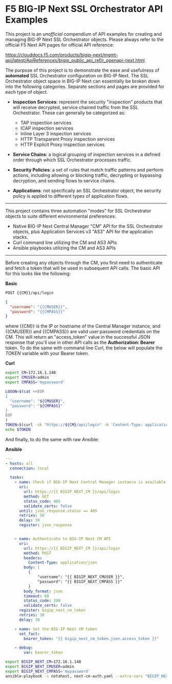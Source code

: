 # F5 BIG-IP Next SSL Orchestrator API Examples

This project is an *unofficial* compendium of API examples for creating and managing BIG-IP Next SSL Orchestrator objects. Please always refer to the official F5 Next API pages for official API reference: 

https://clouddocs.f5.com/products/bigip-next/mgmt-api/latest/ApiReferences/bigip_public_api_ref/r_openapi-next.html.

The purpose of this project is to demonstrate the ease and usefulness of **automated** SSL Orchestrator configuration on BIG-IP Next. The SSL Orchestrator object space in BIG-IP Next can essentially be broken down into the following categories. Separate sections and pages are provided for each type of object.

* **Inspection Services**: represent the security "inspection" products that will receive decrypted, service chained traffic from the SSL Orchestrator. These can generally be categorized as:
  * TAP inspection services
  * ICAP inspection services
  * Inline Layer 3 inspection services
  * HTTP Transparent Proxy inspection services
  * HTTP Explicit Proxy inspection services

* **Service Chains**: a logical grouping of inspection services in a defined order through which SSL Orchestrator processes traffic.

* **Security Policies**: a set of rules that match traffic patterns and perform actions, including allowing or blocking traffic, decrypting or bypassing decryption, and sending flows to service chains.

* **Applications**: not specifically an SSL Orchestrator object, the security policy is applied to different types of application flows.
  
----

This project contains three automation "modes" for SSL Orchestrator objects to suite different environmental preferences:

* Native BIG-IP Next Central Manager "CM" API for the SSL Orchestrator objects, plus Application Services v3 "AS3" API for the application stacks.
* Curl command line utilizing the CM and AS3 APIs
* Ansible playbooks utilizing the CM and AS3 APIs

----

Before creating any objects through the CM, you first need to authenticate and fetch a token that will be used in subsequent API calls. The basic API for this looks like the following:

**Basic**
```bash
POST {{CM}}/api/login
```
```json
{
  "username": "{{CMUSER}}",
  "password": "{{CMPASS}}"
}
```
where {{CM}} is the IP or hostname of the Central Manager instance, and {{CMUSER}} and {{CMPASS}} are valid user:password credentials on the CM. This will return an "access_token" value in the successful JSON response that you'll use in other API calls as the **Authorization: Bearer** token. To do the same with command line Curl, the below will populate the *TOKEN* variable with your Bearer token.

**Curl**
```bash
export CM=172.16.1.148
export CMUSER=admin
export CMPASS='mypassword'

LOGON=$(cat <<EOF
{
  "username": "${CMUSER}",
  "password": "${CMPASS}"
}
EOF
)
TOKEN=$(curl -sk "https://${CM}/api/login" -H 'Content-Type: application/json' -d "${LOGON}" | jq -r '.access_token')
echo $TOKEN
```
And finally, to do the same with raw Ansible:

**Ansible**
```yaml
---
- hosts: all
  connection: local

  tasks:
    - name: Check if BIG-IP Next Central Manager instance is available (HTTPS responding 405 on /api/login)
      uri:
        url: https://{{ BIGIP_NEXT_CM }}/api/login
        method: GET
        status_code: 405
        validate_certs: false
      until: json_response.status == 405
      retries: 50
      delay: 30
      register: json_response


    - name: Authenticate to BIG-IP Next CM API
      uri:
        url: https://{{ BIGIP_NEXT_CM }}/api/login
        method: POST
        headers:
          Content-Type: application/json
        body: |
          {
              "username": "{{ BIGIP_NEXT_CMUSER }}",
              "password": "{{ BIGIP_NEXT_CMPASS }}"
          }
        body_format: json
        timeout: 60
        status_code: 200
        validate_certs: false
      register: bigip_next_cm_token
      retries: 30
      delay: 30

    - name: Set the BIG-IP Next CM token
      set_fact:
        bearer_token: "{{ bigip_next_cm_token.json.access_token }}"

    - debug:
        var: bearer_token
```
```bash
export BIGIP_NEXT_CM=172.16.1.148
export BIGIP_NEXT_CMUSER=admin
export BIGIP_NEXT_CMPASS='mypassword'
ansible-playbook -i notahost, next-cm-auth.yaml --extra-vars "BIGIP_NEXT_CM=${BIGIP_NEXT_CM} BIGIP_NEXT_CMUSER=${BIGIP_NEXT_CMUSER} BIGIP_NEXT_CMPASS=${BIGIP_NEXT_CMPASS}"
```



[//]: # (Markdown Editor: https://www.tablesgenerator.com/markdown_tables)
